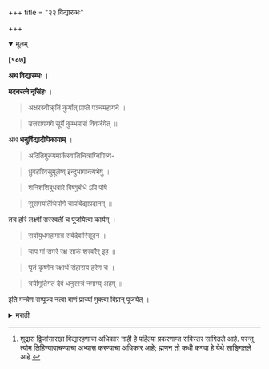 +++
title = "२२ विद्यारम्भः"

+++

<details open><summary>मूलम्</summary>

**[१०७]**

**अथ विद्यारम्भः ।**

**मदनरत्ने नृसिंहः** ।

> अक्षरस्वीक्र्तिं कुर्यात् प्राप्ते पञ्चमहायने ।

> उत्तरायणगे सूर्ये कुम्भमासं विवर्जयेत् ॥

अथ **धनुर्विद्यादीपिकायाम्** ।

> अदितिगुरुयमार्कस्वातिचित्राग्निपित्र्य-

> ध्रुवहरिवसुमूलेष्व् इन्दुभागान्त्यभेषु । 

> शनिशशिबुधवारे विष्णुबोधे ऽपि पौषे 

> सुसमयतिथियोगे चापविद्याप्रदानम् ॥

तत्र हरिं लक्ष्मीं सरस्वतीं च पूजयित्वा कार्यम् ।

> सर्वायुधमहामात्र सर्वदेवारिसूदन ।

> चाप मां समरे रक्ष साकं शरवरैर् इह ॥

> घृतं कृष्णेन रक्षार्थं संहाराय हरेण च ।

> त्रयीमूर्तिगतं देवं धनुरस्त्रं नमाम्य् अहम् ॥

इति मन्त्रेण सम्पूज्य नत्वा बाणं प्राच्यां मुक्त्वा विप्रान् पूजयेत् ।
</details> 

<details><summary>मराठी</summary>

आतां विद्यारम्भ साङ्गतो. 

याविषयी मदनरत्नाम्त नृसिम्ह ह्मणतो - "पञ्चम वर्षी उत्तरायणाम्त कुम्भसङ्क्रान्तिमास (माघ) वर्ण्य करून लिहिण्यास[^१] प्रारम्भ करावा.” (शूद्रास) धनुर्विद्येचा अभ्यास करण्याचाहि अधिकार आहे. 

[^१]: शुद्रास द्विजांसारखा विद्यारहणाचा अधिकार नाही हे पहिल्या प्रकरणाम्त सविस्तर सागितले आहे. परन्तु त्योम लिहिण्यावाचण्याचा अभ्यास करण्याचा अधिकार आहे; ह्मणन तो कधी कगवा हे येथे साङ्गितले आहे.

तिच्या आरम्भाविषयीं दिनशुद्धि वगैरे धनुर्विद्यादीपिकेम्त साङ्गितली आहे. ती- "पुनर्वसु, पुष्य, भरणी, हस्त, स्वाती, चित्रा, कृत्तिका, मघा, उत्तरा, उत्तराषाढा, उत्तराभाद्रपदा, रोहिणी, श्रवण, धनिष्ठा, मूळ, मृग, पूर्वा, रेवती ही नक्षत्रे; शनि, चन्द्र, व बुध या वारी चातुर्मास्य वयं करून, पौषाम्त देखील उत्तम वेळ व तिथि योग पाहून धनुर्विद्या ध्यावी." त्या वेळी प्रथम विष्णु, लक्ष्मी, सरस्वती याञ्चें व धनुष्य भाते वगैरेचे पूजन करून- 

> सर्वायुधमहामात्र सर्वदेवारिसूदन ॥  
चाप मां समरे रक्ष साकं शरवरैरिह ॥ १ ॥  
धृतं कृष्णेन रक्षार्थं संहाराय हरेण च ॥  
त्रयीमूर्तिगतं देवं धनुरस्त्रं नमाम्यहम् ॥ २ ॥ 

या मन्त्रान्नी पूजानमस्कारादि करून व धनुष्यास बाण लावून पूर्वेस सोडून, ब्राह्मणादिकाञ्चे पूजन करून, कर्म ईश्वरार्पण करावेम्. ॥ 

इति श्रीशूद्रधर्मतत्त्वप्रकाशे विद्यारम्भप्रयोगः ॥ 
</details>